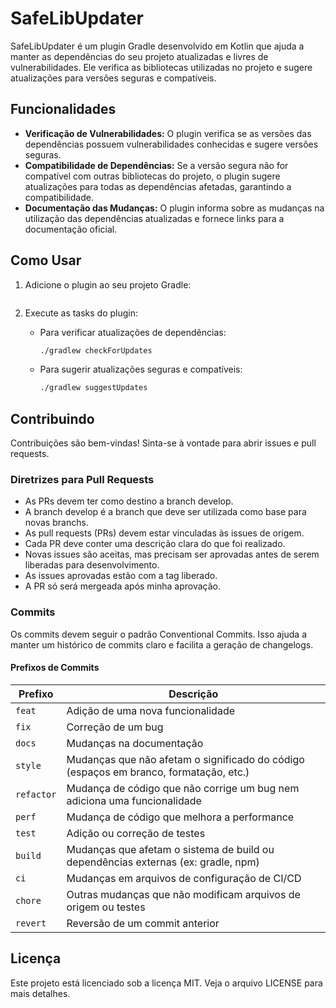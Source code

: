 # SafeLibUpdater

SafeLibUpdater é um plugin Gradle desenvolvido em Kotlin que ajuda a manter as dependências do seu projeto atualizadas e livres de vulnerabilidades. Ele verifica as bibliotecas utilizadas no projeto e sugere atualizações para versões seguras e compatíveis.

## Funcionalidades

- **Verificação de Vulnerabilidades:** O plugin verifica se as versões das dependências possuem vulnerabilidades conhecidas e sugere versões seguras.
- **Compatibilidade de Dependências:** Se a versão segura não for compatível com outras bibliotecas do projeto, o plugin sugere atualizações para todas as dependências afetadas, garantindo a compatibilidade.
- **Documentação das Mudanças:** O plugin informa sobre as mudanças na utilização das dependências atualizadas e fornece links para a documentação oficial.

## Como Usar

1. Adicione o plugin ao seu projeto Gradle:

    ```kotlin
 
    ```

2. Execute as tasks do plugin:

    - Para verificar atualizações de dependências:
        ```sh
        ./gradlew checkForUpdates
        ```

    - Para sugerir atualizações seguras e compatíveis:
        ```sh
        ./gradlew suggestUpdates
        ```

## Contribuindo

Contribuições são bem-vindas! Sinta-se à vontade para abrir issues e pull requests.

### Diretrizes para Pull Requests

- As PRs devem ter como destino a branch develop.
- A branch develop é a branch que deve ser utilizada como base para novas branchs.
- As pull requests (PRs) devem estar vinculadas às issues de origem.
- Cada PR deve conter uma descrição clara do que foi realizado.
- Novas issues são aceitas, mas precisam ser aprovadas antes de serem liberadas para desenvolvimento.
- As issues aprovadas estão com a tag liberado.
- A PR só será mergeada após minha aprovação.

### Commits

Os commits devem seguir o padrão Conventional Commits. Isso ajuda a manter um histórico de commits claro e facilita a geração de changelogs.

#### Prefixos de Commits

| Prefixo    | Descrição                                                                             |
|------------|---------------------------------------------------------------------------------------|
| `feat`     | Adição de uma nova funcionalidade                                                     |
| `fix`      | Correção de um bug                                                                    |
| `docs`     | Mudanças na documentação                                                              |
| `style`    | Mudanças que não afetam o significado do código (espaços em branco, formatação, etc.) |
| `refactor` | Mudança de código que não corrige um bug nem adiciona uma funcionalidade              |
| `perf`     | Mudança de código que melhora a performance                                           |
| `test`     | Adição ou correção de testes                                                          |
| `build`    | Mudanças que afetam o sistema de build ou dependências externas (ex: gradle, npm)     |
| `ci`       | Mudanças em arquivos de configuração de CI/CD                                         |
| `chore`    | Outras mudanças que não modificam arquivos de origem ou testes                        |
| `revert`   | Reversão de um commit anterior                                                        |


## Licença

Este projeto está licenciado sob a licença MIT. Veja o arquivo LICENSE para mais detalhes.
